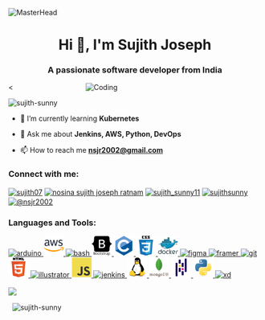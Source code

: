 <!--### Hi there 👋-->

<!--
**Sujith-sunny/Sujith-sunny** is a ✨ _special_ ✨ repository because its `README.md` (this file) appears on your GitHub profile.

Here are some ideas to get you started:

- 🔭 I’m currently working on ...
- 🌱 I’m currently learning ...
- 👯 I’m looking to collaborate on ...
- 🤔 I’m looking for help with ...
- 💬 Ask me about ...
- 📫 How to reach me: ...
- 😄 Pronouns: ...
- ⚡ Fun fact: ...
-->
<!--![MasterHead](https://1.bp.blogspot.com/-7A4WynwLsMw/XbBpCXG8fHI/AAAAAAAAMt4/uOa1bpLskYgrwGbllhSu2SDj_Mig8SXJQCLcBGAsYHQ/s1600/2000_600px.gif)-->
![MasterHead](https://raw.githubusercontent.com/sagar-viradiya/sagar-viradiya/master/resources/banner.png)
<h1 align="center">Hi 👋, I'm Sujith Joseph</h1>
<h3 align="center">A passionate software developer from India</h3>
<<img align="right" alt="Coding" width="350" src="https://cdn.dribbble.com/users/1059583/screenshots/4171367/coding-freak.gif">
<!--<img align="right" alt="Coding" width="300" src="https://media3.giphy.com/media/KAq5w47R9rmTuvWOWa/giphy.gif?cid=ecf05e47xwnchfqm5i5yvbe1egro91adie5eas1onq7ewkc1&ep=v1_gifs_search&rid=giphy.gif&ct=g">-->
<p align="left"> 
  <img src="https://komarev.com/ghpvc/?username=sujith-sunny&label=Profile%20views&color=0e75b6&style=flat" alt="sujith-sunny" /> 
</p>

- 🌱 I’m currently learning **Kubernetes**

- 💬 Ask me about **Jenkins, AWS, Python, DevOps**

- 📫 How to reach me **nsjr2002@gmail.com**

<h3 align="left">Connect with me:</h3>
<p align="left">
<a href="https://codepen.io/sujith07" target="blank"><img align="center" src="https://raw.githubusercontent.com/rahuldkjain/github-profile-readme-generator/master/src/images/icons/Social/codepen.svg" alt="sujith07" height="30" width="40" /></a>
<a href="https://linkedin.com/in/nosina sujith joseph ratnam" target="blank"><img align="center" src="https://raw.githubusercontent.com/rahuldkjain/github-profile-readme-generator/master/src/images/icons/Social/linked-in-alt.svg" alt="nosina sujith joseph ratnam" height="30" width="40" /></a>
<a href="https://instagram.com/sujith_sunny11" target="blank"><img align="center" src="https://raw.githubusercontent.com/rahuldkjain/github-profile-readme-generator/master/src/images/icons/Social/instagram.svg" alt="sujith_sunny11" height="30" width="40" /></a>
<a href="https://dribbble.com/sujithsunny" target="blank"><img align="center" src="https://raw.githubusercontent.com/rahuldkjain/github-profile-readme-generator/master/src/images/icons/Social/dribbble.svg" alt="sujithsunny" height="30" width="40" /></a>
<a href="https://medium.com/@nsjr2002" target="blank"><img align="center" src="https://raw.githubusercontent.com/rahuldkjain/github-profile-readme-generator/master/src/images/icons/Social/medium.svg" alt="@nsjr2002" height="30" width="40" /></a>
</p>

<!--<h3 align="left">Connect with me:</h3>
<p align="left">
<a href="https://codepen.io/sujith07" target="blank"><img align="center" src="https://cdnjs.cloudflare.com/ajax/libs/simple-icons/3.0.1/codepen.svg" alt="sujith07" height="30" width="40" /></a>
<a href="https://linkedin.com/in/nosina sujith joseph ratnam" target="blank"><img align="center" src="https://cdnjs.cloudflare.com/ajax/libs/simple-icons/3.0.1/linkedin.svg" alt="nosina sujith joseph ratnam" height="30" width="40" /></a>
<a href="https://instagram.com/sujith_sunny11" target="blank"><img align="center" src="https://cdnjs.cloudflare.com/ajax/libs/simple-icons/3.0.1/instagram.svg" alt="sujith_sunny11" height="30" width="40" /></a>
<a href="https://dribbble.com/sujithsunny" target="blank"><img align="center" src="https://cdnjs.cloudflare.com/ajax/libs/simple-icons/3.0.1/dribbble.svg" alt="sujithsunny" height="30" width="40" /></a>
<a href="https://medium.com/@nsjr2002" target="blank"><img align="center" src="https://cdnjs.cloudflare.com/ajax/libs/simple-icons/3.0.1/medium.svg" alt="@nsjr2002" height="30" width="40" /></a>
</p>-->

<h3 align="left">Languages and Tools:</h3>
<p align="left"> 
  <a href="https://www.arduino.cc/" target="_blank" rel="noreferrer"> <img src="https://cdn.worldvectorlogo.com/logos/arduino-1.svg" alt="arduino" width="40" height="40"/> </a> 
  <a href="https://aws.amazon.com" target="_blank" rel="noreferrer"> <img src="https://raw.githubusercontent.com/devicons/devicon/master/icons/amazonwebservices/amazonwebservices-original-wordmark.svg" alt="aws" width="40" height="40"/> </a> 
  <a href="https://www.gnu.org/software/bash/" target="_blank" rel="noreferrer"> <img src="https://www.vectorlogo.zone/logos/gnu_bash/gnu_bash-icon.svg" alt="bash" width="40" height="40"/> </a> <a href="https://getbootstrap.com" target="_blank" rel="noreferrer"> <img src="https://raw.githubusercontent.com/devicons/devicon/master/icons/bootstrap/bootstrap-plain-wordmark.svg" alt="bootstrap" width="40" height="40"/> </a> 
  <a href="https://www.cprogramming.com/" target="_blank" rel="noreferrer"> <img src="https://raw.githubusercontent.com/devicons/devicon/master/icons/c/c-original.svg" alt="c" width="40" height="40"/> </a> 
  <a href="https://www.w3schools.com/css/" target="_blank" rel="noreferrer"> <img src="https://raw.githubusercontent.com/devicons/devicon/master/icons/css3/css3-original-wordmark.svg" alt="css3" width="40" height="40"/> </a> 
  <a href="https://www.docker.com/" target="_blank" rel="noreferrer"> <img src="https://raw.githubusercontent.com/devicons/devicon/master/icons/docker/docker-original-wordmark.svg" alt="docker" width="40" height="40"/> </a> 
  <a href="https://www.figma.com/" target="_blank" rel="noreferrer"> <img src="https://www.vectorlogo.zone/logos/figma/figma-icon.svg" alt="figma" width="40" height="40"/> </a> 
  <a href="https://www.framer.com/" target="_blank" rel="noreferrer"> <img src="https://www.vectorlogo.zone/logos/framer/framer-icon.svg" alt="framer" width="40" height="40"/> </a> 
  <a href="https://git-scm.com/" target="_blank" rel="noreferrer"> <img src="https://www.vectorlogo.zone/logos/git-scm/git-scm-icon.svg" alt="git" width="40" height="40"/> </a> 
  <a href="https://www.w3.org/html/" target="_blank" rel="noreferrer"> <img src="https://raw.githubusercontent.com/devicons/devicon/master/icons/html5/html5-original-wordmark.svg" alt="html5" width="40" height="40"/> </a> 
  <a href="https://www.adobe.com/in/products/illustrator.html" target="_blank" rel="noreferrer"> <img src="https://www.vectorlogo.zone/logos/adobe_illustrator/adobe_illustrator-icon.svg" alt="illustrator" width="40" height="40"/> </a> 
  <a href="https://developer.mozilla.org/en-US/docs/Web/JavaScript" target="_blank" rel="noreferrer"> <img src="https://raw.githubusercontent.com/devicons/devicon/master/icons/javascript/javascript-original.svg" alt="javascript" width="40" height="40"/> </a> 
  <a href="https://www.jenkins.io" target="_blank" rel="noreferrer"> <img src="https://www.vectorlogo.zone/logos/jenkins/jenkins-icon.svg" alt="jenkins" width="40" height="40"/> </a> 
  <a href="https://www.linux.org/" target="_blank" rel="noreferrer"> <img src="https://raw.githubusercontent.com/devicons/devicon/master/icons/linux/linux-original.svg" alt="linux" width="40" height="40"/> </a> 
  <a href="https://www.mongodb.com/" target="_blank" rel="noreferrer"> <img src="https://raw.githubusercontent.com/devicons/devicon/master/icons/mongodb/mongodb-original-wordmark.svg" alt="mongodb" width="40" height="40"/> </a> 
  <a href="https://pandas.pydata.org/" target="_blank" rel="noreferrer"> <img src="https://raw.githubusercontent.com/devicons/devicon/2ae2a900d2f041da66e950e4d48052658d850630/icons/pandas/pandas-original.svg" alt="pandas" width="40" height="40"/> </a> 
  <a href="https://www.python.org" target="_blank" rel="noreferrer"> <img src="https://raw.githubusercontent.com/devicons/devicon/master/icons/python/python-original.svg" alt="python" width="40" height="40"/> </a> 
  <a href="https://www.adobe.com/products/xd.html" target="_blank" rel="noreferrer"> <img src="https://cdn.worldvectorlogo.com/logos/adobe-xd.svg" alt="xd" width="40" height="40"/> </a> 
</p>

<p>
  <!--<img align="left" src="https://github-readme-stats.vercel.app/api/top-langs?username=sujith-sunny&show_icons=true&locale=en&layout=compact" alt="sujith-sunny" />-->
  <img align="center" height="170" src="https://github-readme-stats-sigma-five.vercel.app/api/top-langs/?username=sujith-sunny&layout=compact&langs_count=16&theme=dracula"/>
</p>

<p>&nbsp;
  <img align="center" src="https://github-readme-stats-sigma-five.vercel.app/api?username=sujith-sunny&show_icons=true&locale=en" alt="sujith-sunny" />
</p>

<!--<p>
  <img align="center" src="https://github-readme-streak-stats.herokuapp.com/?user=sujith-sunny" alt="sujith-sunny" />
</p>-->


<!--<p align="left">
  <a href="https://github.com/ryo-ma/github-profile-trophy"><img src="https://github-profile-trophy.vercel.app/?username=sujith-sunny" alt="sujith-sunny" /></a>
</p> -->

<!--This is the code for the most visited github repos-->
<!--<p>
  <a href="https://github.com/anuraghazra/github-readme-stats">
    <img align="center" src="https://github-readme-stats.vercel.app/api/pin/?username=anuraghazra&repo=github-readme-stats&theme=buefy" />
  </a>
  <a href="https://github.com/anuraghazra/anuraghazra.github.io">
    <img align="center" src="https://github-readme-stats.vercel.app/api/pin/?username=anuraghazra&repo=anuraghazra.github.io&theme=buefy" />
  </a>
</p>-->
